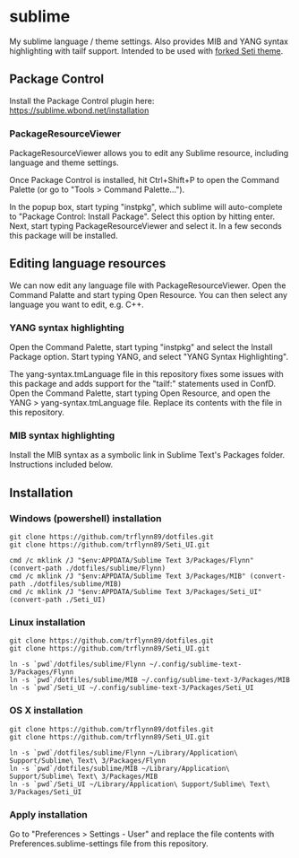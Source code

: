# sublime

My sublime language / theme settings. Also provides MIB and YANG syntax highlighting with tailf support. Intended to be used with [forked Seti theme](https://github.com/trflynn89/Seti_UI).

## Package Control

Install the Package Control plugin here: https://sublime.wbond.net/installation

### PackageResourceViewer

PackageResourceViewer allows you to edit any Sublime resource, including language and theme settings.

Once Package Control is installed, hit Ctrl+Shift+P to open the Command Palette (or go to "Tools > Command Palette...").

In the popup box, start typing "instpkg", which sublime will auto-complete to "Package Control: Install Package". Select this option by hitting enter. Next, start typing PackageResourceViewer and select it. In a few seconds this package will be installed.

## Editing language resources

We can now edit any language file with PackageResourceViewer. Open the Command Palatte and start typing Open Resource. You can then select any language you want to edit, e.g. C++.

### YANG syntax highlighting

Open the Command Palette, start typing "instpkg" and select the Install Package option. Start typing YANG, and select "YANG Syntax Highlighting".

The yang-syntax.tmLanguage file in this repository fixes some issues with this package and adds support for the "tailf:" statements used in ConfD. Open the Command Palette, start typing Open Resource, and open the YANG > yang-syntax.tmLanguage file. Replace its contents with the file in this repository.

### MIB syntax highlighting

Install the MIB syntax as a symbolic link in Sublime Text's Packages folder. Instructions included below.

## Installation

### Windows (powershell) installation

```
git clone https://github.com/trflynn89/dotfiles.git
git clone https://github.com/trflynn89/Seti_UI.git

cmd /c mklink /J "$env:APPDATA/Sublime Text 3/Packages/Flynn" (convert-path ./dotfiles/sublime/Flynn)
cmd /c mklink /J "$env:APPDATA/Sublime Text 3/Packages/MIB" (convert-path ./dotfiles/sublime/MIB)
cmd /c mklink /J "$env:APPDATA/Sublime Text 3/Packages/Seti_UI" (convert-path ./Seti_UI)
```

### Linux installation

```
git clone https://github.com/trflynn89/dotfiles.git
git clone https://github.com/trflynn89/Seti_UI.git

ln -s `pwd`/dotfiles/sublime/Flynn ~/.config/sublime-text-3/Packages/Flynn
ln -s `pwd`/dotfiles/sublime/MIB ~/.config/sublime-text-3/Packages/MIB
ln -s `pwd`/Seti_UI ~/.config/sublime-text-3/Packages/Seti_UI
```

### OS X installation

```
git clone https://github.com/trflynn89/dotfiles.git
git clone https://github.com/trflynn89/Seti_UI.git

ln -s `pwd`/dotfiles/sublime/Flynn ~/Library/Application\ Support/Sublime\ Text\ 3/Packages/Flynn
ln -s `pwd`/dotfiles/sublime/MIB ~/Library/Application\ Support/Sublime\ Text\ 3/Packages/MIB
ln -s `pwd`/Seti_UI ~/Library/Application\ Support/Sublime\ Text\ 3/Packages/Seti_UI
```

### Apply installation

Go to "Preferences >  Settings - User" and replace the file contents with Preferences.sublime-settings file from this repository.

